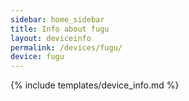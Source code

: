 ```yaml
---
sidebar: home_sidebar
title: Info about fugu
layout: deviceinfo
permalink: /devices/fugu/
device: fugu
---
```

{% include templates/device_info.md %}
